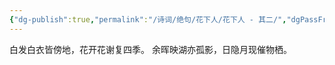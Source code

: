 ```yaml
---
{"dg-publish":true,"permalink":"/诗词/绝句/花下人/花下人 - 其二/","dgPassFrontmatter":true,"created":"2025-04-04T19:33:25.000+08:00","updated":"2025-06-01T11:01:11.789+08:00"}
---
```



白发白衣皆傍地，花开花谢复四季。
余晖映湖亦孤影，日隐月现催物栖。